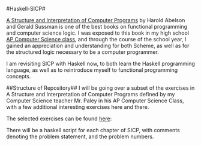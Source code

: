 #Haskell-SICP#

[A Structure and Interpretation of Computer Programs](http://mitpress.mit.edu/sicp/full-text/book/book.html) by Harold Abelson and Gerald Sussman is  one of the best books on functional programming and  computer science logic. I was exposed to this book in my high school [AP Computer Science class](http://paleyontology.com/AP_CS/), and through the course of the school year, I gained an appreciation and understanding for both Scheme, as well as for the structured logic necessary to be a computer programmer. 

I am revisiting SICP with Haskell now, to both learn the Haskell programming language, as well as to reintroduce myself to functional programming concepts.

##Structure of Repository##
I will be going over a subset of the exercises in A Structure and Interpretation of Computer Programs defined by my Computer Science teacher Mr. Paley in his AP Computer Science Class, with a few additional interesting exercises here and there. 

The selected exercises can be found [here](http://paleyontology.com/AP_CS/):

There will be a haskell script for each chapter of SICP, with comments denoting the problem statement, and the problem numbers.

